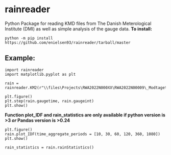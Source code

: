 # rainreader
Python Package for reading KMD files from The Danish Meterological Institute (DMI) as well as simple analysis of the gauge data.
<b>To install:</b>

```
python -m pip install https://github.com/enielsen93/rainreader/tarball/master
```

## Example:
```
import rainreader
import matplotlib.pyplot as plt

rain = rainreader.KM2(r"\\files\Projects\RWA2022N000XX\RWA2022N00009\_Modtaget_modeller\Regnserier\Viby_godkendte_1979_2018.txt")

plt.figure()
plt.step(rain.gaugetime, rain.gaugeint)
plt.show()
```

<b>Function plot_IDF and rain_statistics are only available if python version is >3 <i>or</i> Pandas version is >0.24</b>
```
plt.figure()
rain.plot_IDF(time_aggregate_periods = [10, 30, 60, 120, 360, 1080])
plt.show()

rain_statistics = rain.rainStatistics()
```
